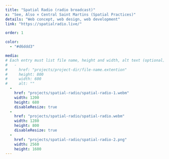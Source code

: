 ```yaml
---
title: "Spatial Radio (radio broadcast)"
x: "See, Also × Central Saint Martins (Spatial Practices)"
details: "Web concept, web design, web development"
link: "https://spatialradio.live/"

order: 1

color: 
  - "#d6ddd3"

media: 
# Each entry must list file name, height and width, alt text (optional)
#   -
#     href: "projects/project-dir/file-name.extention"
#     height: 800
#     width: 600
#     alt: ""
  -
    href: "projects/spatial-radio/spatial-radio-1.webm"
    width: 1200
    height: 680
    disableResize: true
  -
    href: "projects/spatial-radio/spatial-radio.webm"
    width: 1280
    height: 800
    disableResize: true
  -
    href: "projects/spatial-radio/spatial-radio-2.png"
    width: 2560
    height: 1600
---
```

